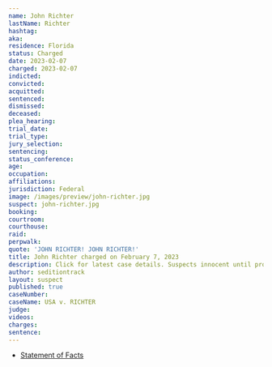 ```yaml
---
name: John Richter
lastName: Richter
hashtag:
aka:
residence: Florida
status: Charged
date: 2023-02-07
charged: 2023-02-07
indicted:
convicted:
acquitted:
sentenced:
dismissed:
deceased:
plea_hearing:
trial_date:
trial_type:
jury_selection:
sentencing:
status_conference:
age:
occupation:
affiliations:
jurisdiction: Federal
image: /images/preview/john-richter.jpg
suspect: john-richter.jpg
booking:
courtroom:
courthouse:
raid:
perpwalk:
quote: 'JOHN RICHTER! JOHN RICHTER!'
title: John Richter charged on February 7, 2023
description: Click for latest case details. Suspects innocent until proven guilty.
author: seditiontrack
layout: suspect
published: true
caseNumber: 
caseName: USA v. RICHTER
judge:
videos:
charges:
sentence:
---
```

- [Statement of Facts](https://storage.courtlistener.com/recap/gov.uscourts.dcd.252273/gov.uscourts.dcd.252273.1.1.pdf)
